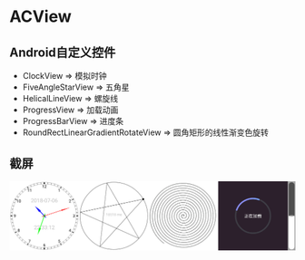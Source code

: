 # ACView
## Android自定义控件
  * ClockView => 模拟时钟
  * FiveAngleStarView => 五角星
  * HelicalLineView => 螺旋线
  * ProgressView => 加载动画
  * ProgressBarView => 进度条
  * RoundRectLinearGradientRotateView => 圆角矩形的线性渐变色旋转

## 截屏
[![截屏](ScreenShot.jpg)](ScreenShot.jpg)

